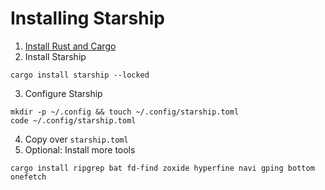 # Installing Starship

1. [Install Rust and Cargo](https://www.rust-lang.org/tools/install)
2. Install Starship
```
cargo install starship --locked
```
3. Configure Starship
```
mkdir -p ~/.config && touch ~/.config/starship.toml
code ~/.config/starship.toml
```
4. Copy over `starship.toml`
5. Optional: Install more tools
```
cargo install ripgrep bat fd-find zoxide hyperfine navi gping bottom onefetch
```